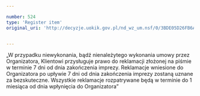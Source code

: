 ```yaml
---

number: 524
type: 'Register item'
original_uri: 'http://decyzje.uokik.gov.pl/nd_wz_um.nsf/0/3BDE05D26FB6AD0AC12572DD003295B8?OpenDocument'


---
```


„W przypadku niewykonania, bądź nienależytego wykonania umowy przez Organizatora, Klientowi przysługuje prawo do reklamacji złożonej na piśmie w terminie 7 dni od dnia zakończenia imprezy. Reklamacje wniesione do Organizatora po upływie 7 dni od dnia zakończenia imprezy zostaną uznane za bezskuteczne. Wszystkie reklamacje rozpatrywane będą w terminie do 1 miesiąca od dnia wpłynięcia do Organizatora”
